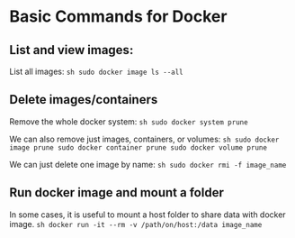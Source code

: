 # Basic Commands for Docker


## List and view images:

List all images:
	```sh
	sudo docker image ls --all
	```


## Delete images/containers

Remove the whole docker system:
	```sh
	sudo docker system prune
	```

We can also remove just images, containers, or volumes:
	```sh
	sudo docker image prune
	sudo docker container prune
	sudo docker volume prune
	```

We can just delete one image by name:
	```sh
	sudo docker rmi -f image_name
	```

## Run docker image and mount a folder

In some cases, it is useful to mount a host folder to share data with docker image.
	```sh
	docker run -it --rm -v /path/on/host:/data image_name
	```

